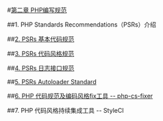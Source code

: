 #[第二章 PHP编写规范](https://github.com/liujingyu/The-road-of-my-PHP/blob/master/Book-2.md)

##1. PHP Standards Recommendations（PSRs）介绍

##[2. PSRs 基本代码规范](https://github.com/PizzaLiu/PHP-FIG/blob/master/PSR-1-basic-coding-standard-cn.md)

##[3. PSRs 代码风格规范](https://github.com/PizzaLiu/PHP-FIG/blob/master/PSR-2-coding-style-guide-cn.md)

##[4. PSRs 日志接口规范](https://github.com/PizzaLiu/PHP-FIG/blob/master/PSR-3-logger-interface-cn.md)

##[5. PSRs Autoloader Standard](https://github.com/PizzaLiu/PHP-FIG/blob/master/PSR-4-autoloader-cn.md)

##[6. PHP 代码规范及编码风格fix工具 -- php-cs-fixer](https://github.com/FriendsOfPHP/PHP-CS-Fixer)

##7. PHP 代码风格持续集成工具 -- StyleCI


